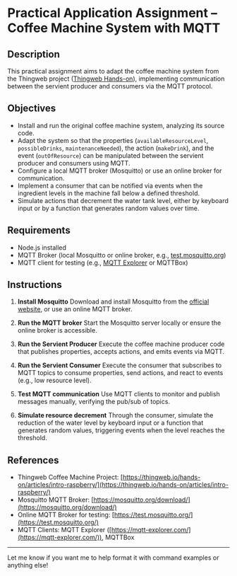 # Practical Application Assignment – Coffee Machine System with MQTT

## Description

This practical assignment aims to adapt the coffee machine system from the Thingweb project ([Thingweb Hands-on](https://thingweb.io/hands-on/articles/intro-raspberry/)), implementing communication between the servient producer and consumers via the MQTT protocol.

## Objectives

* Install and run the original coffee machine system, analyzing its source code.
* Adapt the system so that the properties (`availableResourceLevel`, `possibleDrinks`, `maintenanceNeeded`), the action (`makeDrink`), and the event (`outOfResource`) can be manipulated between the servient producer and consumers using MQTT.
* Configure a local MQTT broker (Mosquitto) or use an online broker for communication.
* Implement a consumer that can be notified via events when the ingredient levels in the machine fall below a defined threshold.
* Simulate actions that decrement the water tank level, either by keyboard input or by a function that generates random values over time.

## Requirements

* Node.js installed
* MQTT Broker (local Mosquitto or online broker, e.g., [test.mosquitto.org](https://test.mosquitto.org/))
* MQTT client for testing (e.g., [MQTT Explorer](https://mqtt-explorer.com/) or MQTTBox)

## Instructions

1. **Install Mosquitto**
   Download and install Mosquitto from the [official website](https://mosquitto.org/download/), or use an online MQTT broker.

2. **Run the MQTT broker**
   Start the Mosquitto server locally or ensure the online broker is accessible.

3. **Run the Servient Producer**
   Execute the coffee machine producer code that publishes properties, accepts actions, and emits events via MQTT.

4. **Run the Servient Consumer**
   Execute the consumer that subscribes to MQTT topics to consume properties, send actions, and react to events (e.g., low resource level).

5. **Test MQTT communication**
   Use MQTT clients to monitor and publish messages manually, verifying the pub/sub of topics.

6. **Simulate resource decrement**
   Through the consumer, simulate the reduction of the water level by keyboard input or a function that generates random values, triggering events when the level reaches the threshold.

## References

* Thingweb Coffee Machine Project: [https://thingweb.io/hands-on/articles/intro-raspberry/](https://thingweb.io/hands-on/articles/intro-raspberry/)
* Mosquitto MQTT Broker: [https://mosquitto.org/download/](https://mosquitto.org/download/)
* Online MQTT Broker for testing: [https://test.mosquitto.org/](https://test.mosquitto.org/)
* MQTT Clients: MQTT Explorer ([https://mqtt-explorer.com/](https://mqtt-explorer.com/)), MQTTBox

---

Let me know if you want me to help format it with command examples or anything else!
